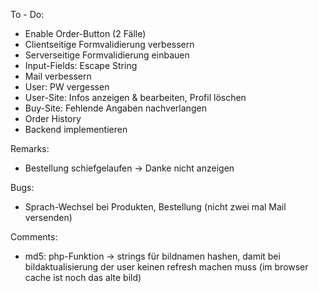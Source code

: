 To - Do:
* Enable Order-Button (2 Fälle)
* Clientseitige Formvalidierung verbessern
* Serverseitige Formvalidierung einbauen
* Input-Fields: Escape String
* Mail verbessern
* User: PW vergessen
* User-Site: Infos anzeigen & bearbeiten, Profil löschen
* Buy-Site: Fehlende Angaben nachverlangen
* Order History
* Backend implementieren

Remarks:
* Bestellung schiefgelaufen -> Danke nicht anzeigen

Bugs:
* Sprach-Wechsel bei Produkten, Bestellung (nicht zwei mal Mail versenden)

Comments:
* md5: php-Funktion -> strings für bildnamen hashen, damit bei bildaktualisierung der 
user keinen refresh machen muss (im browser cache ist noch das alte bild)

